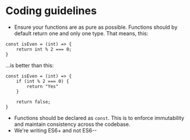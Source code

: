 # Coding guidelines

- Ensure your functions are as pure as possible. Functions should by default return one and only one type. That means, this:

```
const isEven = (int) => {
    return int % 2 === 0;
}
```

...is better than this:

```
const isEven = (int) => {
    if (int % 2 === 0) {
        return "Yes"
    }

    return false;
}
```

- Functions should be declared as `const`. This is to enforce immutability and maintain consistency across the codebase.
- We're writing ES6+ and not ES6--
